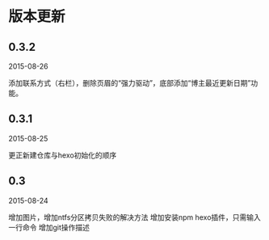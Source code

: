 ﻿# 版本更新

## 0.3.2 

2015-08-26

添加联系方式（右栏），删除页眉的“强力驱动”，底部添加“博主最近更新日期”功能。

## 0.3.1 

2015-08-25

更正新建仓库与hexo初始化的顺序

## 0.3 

2015-08-24

增加图片，增加ntfs分区拷贝失败的解决方法
增加安装npm hexo插件，只需输入一行命令
增加git操作描述




